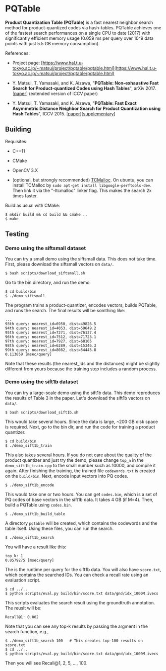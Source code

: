 # PQTable

**Product Quantization Table (PQTable)** is a fast nearest neighbor search method for product-quantized codes via hash-tables. PQTable achieves one of the fastest search performances on a single CPU to date (2017) with significantly efficient memory usage (0.059 ms per query over
10^9 data points with just 5.5 GB memory consumption).

References:

- Project page: [https://www.hal.t.u-tokyo.ac.jp/~matsui/project/pqtable/pqtable.html](https://www.hal.t.u-tokyo.ac.jp/~matsui/project/pqtable/pqtable.html)

- Y. Matsui, T. Yamasaki, and K. Aizawa, "**PQTable: Non-exhaustive Fast Search for Product-quantized Codes using Hash Tables**", arXiv 2017. [[paper](XXX)] (extended version of ICCV paper)

- Y. Matsui, T. Yamasaki, and K. Aizawa, "**PQTable: Fast Exact Asymmetric Distance Neighbor Search for Product Quantization using Hash Tables**", ICCV 2015. [[paper](https://www.hal.t.u-tokyo.ac.jp/~matsui/project/pqtable/doc/iccv2015.pdf)][[supplementary](https://www.hal.t.u-tokyo.ac.jp/~matsui/project/pqtable/doc/supplementary.pdf)]


## Building

Requisites:

* C++11

* CMake

* OpenCV 3.X

* (optional, but strongly recommended) [TCMalloc](http://goog-perftools.sourceforge.net/doc/tcmalloc.html). On ubuntu, you can install TCMalloc by `sudo apt-get install libgoogle-perftools-dev`. Then link it via the "-ltcmalloc" linker flag. This makes the search 2x times faster.

Build as usual with CMake:
```
$ mkdir build && cd build && cmake ..
$ make 
```

## Testing
### Demo using the siftsmall dataset
You can try a small demo using the siftsmall data. This does not take time.
First, please download the siftsmall vectors on `data/`.
```
$ bash scripts/download_siftsmall.sh 
```
Go to the bin directory, and run the demo
```
$ cd build/bin
$ ./demo_siftsmall
```
The program trains a product-quantizer, encodes vectors, builds PQTable, and runs the search. The final results will be somthing like:
```
...
93th query: nearest_id=6950, dist=49826.5
94th query: nearest_id=4053, dist=59649.2
95th query: nearest_id=7271, dist=76137.4
96th query: nearest_id=7512, dist=71723.1
97th query: nearest_id=7927, dist=68105
98th query: nearest_id=6289, dist=15346.3
99th query: nearest_id=8082, dist=54443.8
0.113859 [msec/query]
```
Note that these results (the nearest_ids and the distances) might be slightly different from yours because the training step includes a random process.



### Demo using the sift1b dataset
You can try a large-scale demo using the sift1b data. This demo reproduces the results of Table 3 in the paper.
Let's download the sift1b vectors on `data/`.
```
$ bash scripts/download_sift1b.sh 
```
This would take several hours. Since the data is large, ~200 GB disk space is required.
Next, go to the bin dir, and run the code for training a product quantizer.
```
$ cd build/bin
$ ./demo_sift1b_train
```
This also takes several hours. If you do not care about the quality of the product quantizer and just try the demo, please change `top_n` in the `demo_sift1b_train.cpp` to the small number such as 10000, and compile it again.
After finishing the training, the trained file `codewords.txt` is created on the `build/bin`. 
Next, encode input vectors into PQ codes.
```
$ ./demo_sift1b_encode
```
This would take one or two hours. You can get `codes.bin`, which is a set of PQ codes of base vectors in the sift1b data. It takes 4 GB (if M=4).
Then, build a PQTable using `codes.bin`.
```
$ ./demo_sift1b_build_table
```
A directory `pqtable` will be created, which contains the codewords and the table itself. Using these files, you can run the search.
```
$ ./demo_sift1b_search
```
You will have a result like this:
```
top_k: 1
0.0579275 [msec/query] 
```
The is the runtime per query for the sift1b data. You will also have `score.txt`, which contains the searched IDs. You can check a recall rate using an evaluation script.
```
$ cd ../..
$ python scripts/eval.py build/bin/score.txt data/gnd/idx_1000M.ivecs
```
This scripts evaluates the search result using the groundtruth annotation.
The reuslt will be:
```
Recall@1: 0.002
```
Note that you can see any top-k results by passing the argment in the search function, e.g.,
```
$ ./demo_sift1b_search 100   # This creates top-100 results on score.txt
$ cd ../..
$ python scripts/eval.py build/bin/score.txt data/gnd/idx_1000M.ivecs
```
Then you will see Recall@1, 2, 5, ..., 100.





 